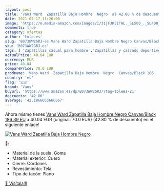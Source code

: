 ```yaml
---
layout: post
title: 'Vans Ward  Zapatilla Baja Hombre  Negro  al 42.80 % de descuento'
date: 2021-07-17 11:26:00
image: 'https://m.media-amazon.com/images/I/31jFJK5ITHL._SL500_._SL400_.jpg'
comments: true
category: ofertas
author: 'tole.es'
slug: 'B073WW2GRJ-es Vans Ward Zapatilla Baja Hombre Negro Canvas/Black 186 39 EU'
sku: 'B073WW2GRJ-es'
tags: [ 'Zapatillas casual para hombre','Zapatillas y calzado deportivo para hombre','Zapatos','Zapatos para hombre','Zapatos y complementos','vans','zapatilla', ]
actualPrice: 40.04 EUR
currency: EUR
price: 40.04
comparePrice: 70.0 EUR
prodname: 'Vans Ward  Zapatilla Baja Hombre  Negro  Canvas/Black 186   39 EU'
country: 'es'
flag: '🇪🇸'
brand: 'Vans'
buyurl: 'https://www.amazon.es/dp/B073WW2GRJ/?tag=tolees-21'
descuento: '42.80'
average: '42.1866666666667'
---
```


Ahora mismo tienes [Vans Ward  Zapatilla Baja Hombre  Negro  Canvas/Black 186   39 EU](https://www.amazon.es/dp/B073WW2GRJ/?tag=tolees-21) a 40.04 EUR (original: 70.0 EUR) (42.80 %  de descuento) en el siguiente enlace!

[![Vans Ward  Zapatilla Baja Hombre  Negro ](https://m.media-amazon.com/images/I/31jFJK5ITHL._SL500_._SL400_.jpg)](https://www.amazon.es/dp/B073WW2GRJ/?tag=tolees-21)

🔎:

- Material de la suela: Goma
- Material exterior: Cuero
- Cierre: Cordones
- Revestimiento: Tela
- Tipo de tacón: Plano

[🛒 Visítala!!!](https://www.amazon.es/dp/B073WW2GRJ/?tag=tolees-21)
